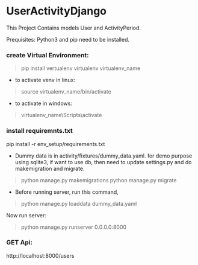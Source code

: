 # UserActivityDjango
This Project Contains models User and ActivityPeriod.

Prequisites:
Python3 and pip need to be installed.

### create Virtual Environment:
> pip install vertualenv
> virtualenv virtualenv_name

- to activate venv in linux:
> source virtualenv_name/bin/activate

- to activate in windows:
> virtualenv_name\Scripts\activate


### install requiremnts.txt
pip install -r env_setup/requirements.txt

- Dummy data is in activity/fixtures/dummy_data.yaml. 
for demo purpose using sqlite3, if want to use db, then need to update settings.py and do makemigration and migrate.
> python manage.py makemigrations
> python manage.py migrate

- Before running server, run this command,
> python manage.py loaddata dummy_data.yaml

Now run server:
> python manage.py runserver 0.0.0.0:8000

### GET Api: 
http://localhost:8000/users
